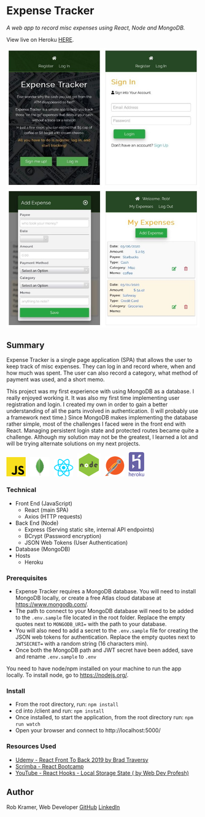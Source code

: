 # Expense Tracker

_A web app to record misc expenses using React, Node and MongoDB._

View live on Heroku <a href="https://expense-tracker-0320.herokuapp.com/" target="_blank">HERE</a>.

<img src="./readme-images/screenshot1.jpg" width="572">
<img src="./readme-images/screenshot2.jpg" width="572">

## Summary

Expense Tracker is a single page application (SPA) that allows the user to keep track of misc expenses. They can log in and record where, when and how much was spent. The user can also record a category, what method of payment was used, and a short memo.

This project was my first experience with using MongoDB as a database. I really enjoyed working it. It was also my first time implementing user registration and login. I created my own in order to gain a better understanding of all the parts involved in authentication. (I will probably use a framework next time.) Since MongoDB makes implementing the database rather simple, most of the challenges I faced were in the front end with React. Managing persistent login state and protected routes became quite a challenge. Although my solution may not be the greatest, I learned a lot and will be trying alternate solutions on my next projects.

<img src="./readme-images/javascript.svg" width="50">&nbsp;&nbsp;
<img src="./readme-images/mongodb.png" width="50">&nbsp;&nbsp;
<img src="./readme-images/react.svg" width="50">&nbsp;&nbsp;
<img src="./readme-images/node.png" width="60">&nbsp;&nbsp;
<img src="./readme-images/postman.svg" width="50">&nbsp;&nbsp;
<img src="./readme-images/heroku.svg" width="40">

### Technical

- Front End (JavaScript)
  - React (main SPA)
  - Axios (HTTP requests)
- Back End (Node)
  - Express (Serving static site, internal API endpoints)
  - BCrypt (Password encryption)
  - JSON Web Tokens (User Authentication)
- Database (MongoDB)
- Hosts
  - Heroku

### Prerequisites

- Expense Tracker requires a MongoDB database. You will need to install MongoDB locally, or create a free Atlas cloud database at <a href="https://www.mongodb.com/" target="_blank">https://www.mongodb.com/</a>.
- The path to connect to your MongoDB database will need to be added to the `.env.sample` file located in the root folder. Replace the empty quotes next to `MONGODB_URI=` with the path to your database.
- You will also need to add a secret to the `.env.sample` file for creating the JSON web tokens for authentication. Replace the empty quotes next to `JWTSECRET=` with a random string (16 characters min).
- Once both the MongoDB path and JWT secret have been added, save and rename `.env.sample` to `.env`

You need to have node/npm installed on your machine to run the app locally. To install node, go to <a href="https://nodejs.org/" target="_blank">https://nodejs.org/</a>.

### Install

- From the root directory, run: `npm install`
- cd into /client and run: `npm install`
- Once installed, to start the application, from the root directory run: `npm run watch`
- Open your browser and connect to http://localhost:5000/

### Resources Used

- <a href="https://www.udemy.com/modern-react-front-to-back/" target="_blank">Udemy - React Front To Back 2019 by Brad Traversy</a>
- <a href="https://scrimba.com/g/greact" target="_blank">Scrimba - React Bootcamp</a>
- <a href="https://youtu.be/kQKs7o-X0zc" target="_blank">YouTube - React Hooks - Local Storage State (
  by Web Dev Profesh)</a>

## Author

Rob Kramer, Web Developer
[GitHub](https://github.com/rahbuh)
[LinkedIn](https://www.linkedin.com/in/robertnkramer/)
